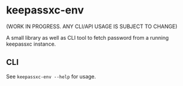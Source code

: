 # keepassxc-env

(WORK IN PROGRESS. ANY CLI/API USAGE IS SUBJECT TO CHANGE)

A small library as well as CLI tool to fetch password from a running keepassxc instance.

## CLI

See `keepassxc-env --help` for usage.
